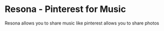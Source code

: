 # Resona - Pinterest for Music

Resona allows you to share music like pinterest allows you to share photos
